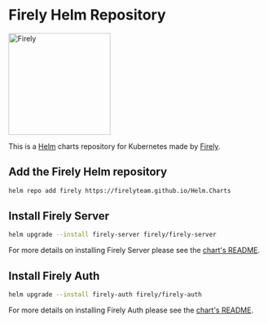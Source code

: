 # Firely Helm Repository

<img src="https://fire.ly/wp-content/themes/firely/images/logo.svg" alt="Firely" width="200"/>

This is a [Helm](https://helm.sh/) charts repository for Kubernetes made by [Firely](https://fire.ly).

## Add the Firely Helm repository

```bash
helm repo add firely https://firelyteam.github.io/Helm.Charts
```

## Install Firely Server

```bash
helm upgrade --install firely-server firely/firely-server
```

For more details on installing Firely Server please see the [chart's README](https://github.com/FirelyTeam/Helm.Charts/tree/main/charts/firely-server/README.md).

## Install Firely Auth

```bash
helm upgrade --install firely-auth firely/firely-auth
```

For more details on installing Firely Auth please see the [chart's README](https://github.com/FirelyTeam/Helm.Charts/tree/main/charts/firely-auth/README.md).
